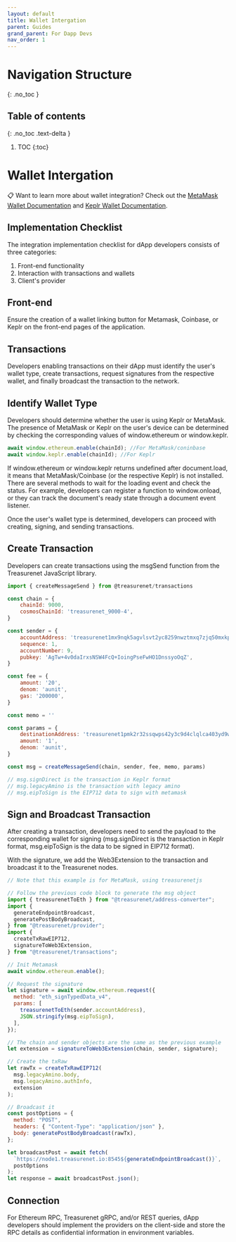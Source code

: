 ```yaml
---
layout: default
title: Wallet Intergation
parent: Guides
grand_parent: For Dapp Devs
nav_order: 1
---
```


# Navigation Structure
{: .no_toc }

## Table of contents
{: .no_toc .text-delta }

1. TOC
{:toc}



# Wallet Intergation

📋 Want to learn more about wallet integration? Check out the [MetaMask Wallet Documentation](https://docs.metamask.io/guide/) and [Keplr Wallet Documentation](https://docs.keplr.app/).

## Implementation Checklist

The integration implementation checklist for dApp developers consists of three categories:

1. Front-end functionality
2. Interaction with transactions and wallets
3. Client's provider

## Front-end

Ensure the creation of a wallet linking button for Metamask, Coinbase, or Keplr on the front-end pages of the application.

## Transactions

Developers enabling transactions on their dApp must identify the user's wallet type, create transactions, request signatures from the respective wallet, and finally broadcast the transaction to the network.

## Identify Wallet Type

Developers should determine whether the user is using Keplr or MetaMask. The presence of MetaMask or Keplr on the user's device can be determined by checking the corresponding values of window.ethereum or window.keplr.

```javascript
await window.ethereum.enable(chainId); //For MetaMask/coninbase
await window.keplr.enable(chainId); //For Keplr
```

If window.ethereum or window.keplr returns undefined after document.load, it means that MetaMask/Coinbase (or the respective Keplr) is not installed.
There are several methods to wait for the loading event and check the status. For example, developers can register a function to window.onload, or they can track the document's ready state through a document event listener.

Once the user's wallet type is determined, developers can proceed with creating, signing, and sending transactions.

## Create Transaction

Developers can create transactions using the msgSend function from the Treasurenet JavaScript library.

```javascript
import { createMessageSend } from @treasurenet/transactions

const chain = {
    chainId: 9000,
    cosmosChainId: 'treasurenet_9000-4',
}

const sender = {
    accountAddress: 'treasurenet1mx9nqk5agvlsvt2yc8259nwztmxq7zjq50mxkp',
    sequence: 1,
    accountNumber: 9,
    pubkey: 'AgTw+4v0daIrxsNSW4FcQ+IoingPseFwHO1DnssyoOqZ',
}

const fee = {
    amount: '20',
    denom: 'aunit',
    gas: '200000',
}

const memo = ''

const params = {
    destinationAddress: 'treasurenet1pmk2r32ssqwps42y3c9d4clqlca403yd9wymgr',
    amount: '1',
    denom: 'aunit',
}

const msg = createMessageSend(chain, sender, fee, memo, params)

// msg.signDirect is the transaction in Keplr format
// msg.legacyAmino is the transaction with legacy amino
// msg.eipToSign is the EIP712 data to sign with metamask

```

## Sign and Broadcast Transaction

After creating a transaction, developers need to send the payload to the corresponding wallet for signing (msg.signDirect is the transaction in Keplr format, msg.eipToSign is the data to be signed in EIP712 format).

With the signature, we add the Web3Extension to the transaction and broadcast it to the Treasurenet nodes.

```javascript
// Note that this example is for MetaMask, using treasurenetjs

// Follow the previous code block to generate the msg object
import { treasurenetToEth } from "@treasurenet/address-converter";
import {
  generateEndpointBroadcast,
  generatePostBodyBroadcast,
} from "@treasurenet/provider";
import {
  createTxRawEIP712,
  signatureToWeb3Extension,
} from "@treasurenet/transactions";

// Init Metamask
await window.ethereum.enable();

// Request the signature
let signature = await window.ethereum.request({
  method: "eth_signTypedData_v4",
  params: [
    treasurenetToEth(sender.accountAddress),
    JSON.stringify(msg.eipToSign),
  ],
});

// The chain and sender objects are the same as the previous example
let extension = signatureToWeb3Extension(chain, sender, signature);

// Create the txRaw
let rawTx = createTxRawEIP712(
  msg.legacyAmino.body,
  msg.legacyAmino.authInfo,
  extension
);

// Broadcast it
const postOptions = {
  method: "POST",
  headers: { "Content-Type": "application/json" },
  body: generatePostBodyBroadcast(rawTx),
};

let broadcastPost = await fetch(
  `https://node1.treasurenet.io:8545${generateEndpointBroadcast()}`,
  postOptions
);
let response = await broadcastPost.json();
```

## Connection

For Ethereum RPC, Treasurenet gRPC, and/or REST queries, dApp developers should implement the providers on the client-side and store the RPC details as confidential information in environment variables.